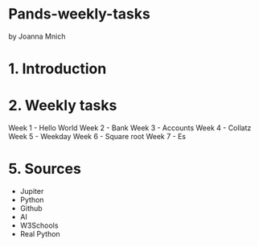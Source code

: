 # Pands-weekly-tasks
by Joanna Mnich

# 1. Introduction

# 2. Weekly tasks

 Week 1 - Hello World
 Week 2 - Bank
 Week 3 - Accounts
 Week 4 - Collatz
 Week 5 - Weekday
 Week 6 - Square root
 Week 7 - Es

# 5. Sources

- Jupiter
- Python
- Github
- AI
- W3Schools
- Real Python

